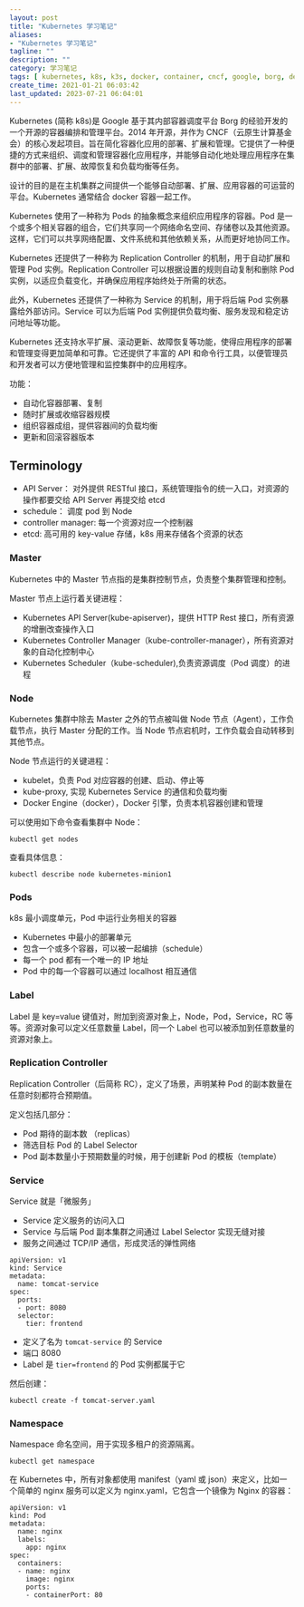 ```yaml
---
layout: post
title: "Kubernetes 学习笔记"
aliases:
- "Kubernetes 学习笔记"
tagline: ""
description: ""
category: 学习笔记
tags: [ kubernetes, k8s, k3s, docker, container, cncf, google, borg, deployment, ]
create_time: 2021-01-21 06:03:42
last_updated: 2023-07-21 06:04:01
---
```


Kubernetes (简称 k8s)是 Google 基于其内部容器调度平台 Borg 的经验开发的一个开源的容器编排和管理平台。2014 年开源，并作为 CNCF（云原生计算基金会）的核心发起项目。旨在简化容器化应用的部署、扩展和管理。它提供了一种便捷的方式来组织、调度和管理容器化应用程序，并能够自动化地处理应用程序在集群中的部署、扩展、故障恢复和负载均衡等任务。

设计的目的是在主机集群之间提供一个能够自动部署、扩展、应用容器的可运营的平台。Kubernetes 通常结合 docker 容器一起工作。

Kubernetes 使用了一种称为 Pods 的抽象概念来组织应用程序的容器。Pod 是一个或多个相关容器的组合，它们共享同一个网络命名空间、存储卷以及其他资源。这样，它们可以共享网络配置、文件系统和其他依赖关系，从而更好地协同工作。

Kubernetes 还提供了一种称为 Replication Controller 的机制，用于自动扩展和管理 Pod 实例。Replication Controller 可以根据设置的规则自动复制和删除 Pod 实例，以适应负载变化，并确保应用程序始终处于所需的状态。

此外，Kubernetes 还提供了一种称为 Service 的机制，用于将后端 Pod 实例暴露给外部访问。Service 可以为后端 Pod 实例提供负载均衡、服务发现和稳定访问地址等功能。

Kubernetes 还支持水平扩展、滚动更新、故障恢复等功能，使得应用程序的部署和管理变得更加简单和可靠。它还提供了丰富的 API 和命令行工具，以便管理员和开发者可以方便地管理和监控集群中的应用程序。

功能：

- 自动化容器部署、复制
- 随时扩展或收缩容器规模
- 组织容器成组，提供容器间的负载均衡
- 更新和回滚容器版本

## Terminology

- API Server： 对外提供 RESTful 接口，系统管理指令的统一入口，对资源的操作都要交给 API Server 再提交给 etcd
- schedule： 调度 pod 到 Node
- controller manager: 每一个资源对应一个控制器
- etcd: 高可用的 key-value 存储，k8s 用来存储各个资源的状态

### Master

Kubernetes 中的 Master 节点指的是集群控制节点，负责整个集群管理和控制。

Master 节点上运行着关键进程：

- Kubernetes API Server(kube-apiserver)，提供 HTTP Rest 接口，所有资源的增删改查操作入口
- Kubernetes Controller Manager（kube-controller-manager），所有资源对象的自动化控制中心
- Kubernetes Scheduler（kube-scheduler),负责资源调度（Pod 调度）的进程

### Node

Kubernetes 集群中除去 Master 之外的节点被叫做 Node 节点（Agent），工作负载节点，执行 Master 分配的工作。当 Node 节点宕机时，工作负载会自动转移到其他节点。

Node 节点运行的关键进程：

- kubelet，负责 Pod 对应容器的创建、启动、停止等
- kube-proxy, 实现 Kubernetes Service 的通信和负载均衡
- Docker Engine（docker），Docker 引擎，负责本机容器创建和管理

可以使用如下命令查看集群中 Node：

    kubectl get nodes

查看具体信息：

    kubectl describe node kubernetes-minion1

### Pods

k8s 最小调度单元，Pod 中运行业务相关的容器

- Kubernetes 中最小的部署单元
- 包含一个或多个容器，可以被一起编排（schedule）
- 每一个 pod 都有一个唯一的 IP 地址
- Pod 中的每一个容器可以通过 localhost 相互通信

### Label

Label 是 key=value 键值对，附加到资源对象上，Node，Pod，Service，RC 等等。资源对象可以定义任意数量 Label，同一个 Label 也可以被添加到任意数量的资源对象上。

### Replication Controller

Replication Controller（后简称 RC），定义了场景，声明某种 Pod 的副本数量在任意时刻都符合预期值。

定义包括几部分：

- Pod 期待的副本数 （replicas）
- 筛选目标 Pod 的 Label Selector
- Pod 副本数量小于预期数量的时候，用于创建新 Pod 的模板（template）

### Service

Service 就是「微服务」

- Service 定义服务的访问入口
- Service 与后端 Pod 副本集群之间通过 Label Selector 实现无缝对接
- 服务之间通过 TCP/IP 通信，形成灵活的弹性网络

```
apiVersion: v1
kind: Service
metadata:
  name: tomcat-service
spec:
  ports:
  - port: 8080
  selector:
    tier: frontend
```

- 定义了名为 `tomcat-service` 的 Service
- 端口 8080
- Label 是 `tier=frontend` 的 Pod 实例都属于它

然后创建：

    kubectl create -f tomcat-server.yaml

### Namespace

Namespace 命名空间，用于实现多租户的资源隔离。

    kubectl get namespace

在 Kubernetes 中，所有对象都使用 manifest（yaml 或 json）来定义，比如一个简单的 nginx 服务可以定义为 nginx.yaml，它包含一个镜像为 Nginx 的容器：

```
apiVersion: v1
kind: Pod
metadata:
  name: nginx
  labels:
    app: nginx
spec:
  containers:
  - name: nginx
    image: nginx
    ports:
    - containerPort: 80
```


